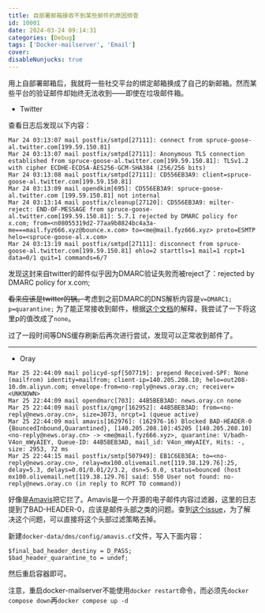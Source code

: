 ```yaml
---
title: 自部署邮箱接收不到某些邮件的原因排查
id: 10001
date: 2024-03-24 09:14:31
categories: [Debug]
tags: ['Docker-mailserver', 'Email']
cover: 
disableNunjucks: true
---
```


用上自部署邮箱后，我就将一些社交平台的绑定邮箱换成了自己的新邮箱。然而某些平台的验证邮件却始终无法收到——即使在垃圾邮件箱。

- Twitter

查看日志后发现以下内容：

```raw
Mar 24 03:13:07 mail postfix/smtpd[27111]: connect from spruce-goose-al.twitter.com[199.59.150.81]
Mar 24 03:13:07 mail postfix/smtpd[27111]: Anonymous TLS connection established from spruce-goose-al.twitter.com[199.59.150.81]: TLSv1.2 with cipher ECDHE-ECDSA-AES256-GCM-SHA384 (256/256 bits)
Mar 24 03:13:08 mail postfix/smtpd[27111]: CD556EB3A9: client=spruce-goose-al.twitter.com[199.59.150.81]
Mar 24 03:13:09 mail opendkim[695]: CD556EB3A9: spruce-goose-al.twitter.com [199.59.150.81] not internal
Mar 24 03:13:14 mail postfix/cleanup[27120]: CD556EB3A9: milter-reject: END-OF-MESSAGE from spruce-goose-al.twitter.com[199.59.150.81]: 5.7.1 rejected by DMARC policy for x.com; from=<n08055319d2-77aa9b8824bc4a3a-me===mail.fyz666.xyz@bounce.x.com> to=<me@mail.fyz666.xyz> proto=ESMTP helo=<spruce-goose-al.x.com>
Mar 24 03:13:19 mail postfix/smtpd[27111]: disconnect from spruce-goose-al.twitter.com[199.59.150.81] ehlo=2 starttls=1 mail=1 rcpt=1 data=0/1 quit=1 commands=6/7
```

发现这封来自twitter的邮件似乎因为DMARC验证失败而被reject了：rejected by DMARC policy for x.com;

~~看来应该是twitter的锅。~~考虑到之前DMARC的DNS解析内容是`v=DMARC1; p=quarantine;` 为了能正常接收到邮件，根据[这个文档](https://github.com/internetstandards/toolbox-wiki/blob/main/DMARC-how-to.md#overview-of-dmarc-configuration-tags)的解释，我尝试了一下将这里p的值改成了`none`。


过了一段时间等DNS缓存刷新后再次进行尝试，发现可以正常收到邮件了。


---

- Oray


```raw
Mar 25 22:44:09 mail policyd-spf[507719]: prepend Received-SPF: None (mailfrom) identity=mailfrom; client-ip=140.205.208.10; helo=out208-10.dm.aliyun.com; envelope-from=no-reply@news.oray.cn; receiver=<UNKNOWN>
Mar 25 22:44:09 mail opendmarc[703]: 44B5BEB3AD: news.oray.cn none
Mar 25 22:44:09 mail postfix/qmgr[162952]: 44B5BEB3AD: from=<no-reply@news.oray.cn>, size=3073, nrcpt=1 (queue active)
Mar 25 22:44:09 mail amavis[162976]: (162976-16) Blocked BAD-HEADER-0 {BouncedInbound,Quarantined}, [140.205.208.10]:45205 [140.205.208.10] <no-reply@news.oray.cn> -> <me@mail.fyz666.xyz>, quarantine: V/badh-V4on_mWyAIEY, Queue-ID: 44B5BEB3AD, mail_id: V4on_mWyAIEY, Hits: -, size: 2953, 72 ms
Mar 25 22:44:15 mail postfix/smtp[507949]: EB1C6EB3EA: to=<no-reply@news.oray.cn>, relay=mx100.olivemail.net[119.38.129.76]:25, delay=5.3, delays=0.01/0.01/2/3.2, dsn=5.0.0, status=bounced (host mx100.olivemail.net[119.38.129.76] said: 550 User not found: no-reply@news.oray.cn (in reply to RCPT TO command))
```

好像是[Amavis](https://en.wikipedia.org/wiki/Amavis)把它拦了。Amavis是一个开源的电子邮件内容过滤器，这里的日志提到了BAD-HEADER-0，应该是邮件头部之类的问题。查到[这个issue](https://github.com/docker-mailserver/docker-mailserver/issues/1498)，为了解决这个问题，可以直接将这个头部过滤策略去掉。


新建`docker-data/dms/config/amavis.cf`文件，写入下面内容：

```plaintext
$final_bad_header_destiny = D_PASS;
$bad_header_quarantine_to = undef;
```

然后重启容器即可。


注意，重启docker-mailserver不能使用`docker restart`命令，而必须先`docker compose down`再`docker compose up -d`
